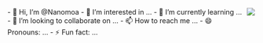 <div style="display: flex; height:100%">
    <div class="left">
        - 👋 Hi, I’m @Nanomoa
        - 👀 I’m interested in ...
        - 🌱 I’m currently learning ...
        - 💞️ I’m looking to collaborate on ...
        - 📫 How to reach me ...
        - 😄 Pronouns: ...
        - ⚡ Fun fact: ...
    </div>
    <div class="right">
        <img align="right" src="https://github-readme-stats.vercel.app/api?username=Nanomoa&show_icons=true">
    </div>
</div>



<!---
Nanomoa/Nanomoa is a ✨ special ✨ repository because its `README.md` (this file) appears on your GitHub profile.
You can click the Preview link to take a look at your changes.
--->
